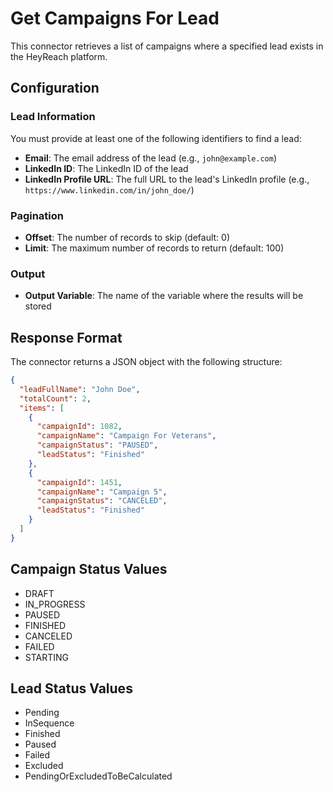 # Get Campaigns For Lead

This connector retrieves a list of campaigns where a specified lead exists in the HeyReach platform.

## Configuration

### Lead Information
You must provide at least one of the following identifiers to find a lead:

- **Email**: The email address of the lead (e.g., `john@example.com`)
- **LinkedIn ID**: The LinkedIn ID of the lead
- **LinkedIn Profile URL**: The full URL to the lead's LinkedIn profile (e.g., `https://www.linkedin.com/in/john_doe/`)

### Pagination
- **Offset**: The number of records to skip (default: 0)
- **Limit**: The maximum number of records to return (default: 100)

### Output
- **Output Variable**: The name of the variable where the results will be stored

## Response Format

The connector returns a JSON object with the following structure:

```json
{
  "leadFullName": "John Doe",
  "totalCount": 2,
  "items": [
    {
      "campaignId": 1082,
      "campaignName": "Campaign For Veterans",
      "campaignStatus": "PAUSED",
      "leadStatus": "Finished"
    },
    {
      "campaignId": 1451,
      "campaignName": "Campaign 5",
      "campaignStatus": "CANCELED",
      "leadStatus": "Finished"
    }
  ]
}
```

## Campaign Status Values
- DRAFT
- IN_PROGRESS
- PAUSED
- FINISHED
- CANCELED
- FAILED
- STARTING

## Lead Status Values
- Pending
- InSequence
- Finished
- Paused
- Failed
- Excluded
- PendingOrExcludedToBeCalculated